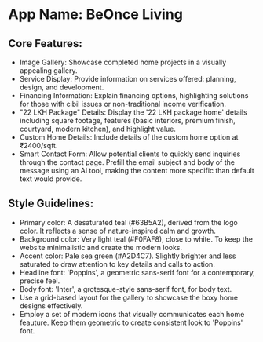 # **App Name**: BeOnce Living

## Core Features:

- Image Gallery: Showcase completed home projects in a visually appealing gallery.
- Service Display: Provide information on services offered: planning, design, and development.
- Financing Information: Explain financing options, highlighting solutions for those with cibil issues or non-traditional income verification.
- "22 LKH Package" Details: Display the '22 LKH package home' details including square footage, features (basic interiors, premium finish, courtyard, modern kitchen), and highlight value.
- Custom Home Details: Include details of the custom home option at ₹2400/sqft.
- Smart Contact Form: Allow potential clients to quickly send inquiries through the contact page. Prefill the email subject and body of the message using an AI tool, making the content more specific than default text would provide.

## Style Guidelines:

- Primary color: A desaturated teal (#63B5A2), derived from the logo color. It reflects a sense of nature-inspired calm and growth.
- Background color: Very light teal (#F0FAF8), close to white. To keep the website minimalistic and create the modern looks.
- Accent color: Pale sea green (#A2D4C7). Slightly brighter and less saturated to draw attention to key details and calls to action.
- Headline font: 'Poppins', a geometric sans-serif font for a contemporary, precise feel.
- Body font: 'Inter', a grotesque-style sans-serif font, for body text.
- Use a grid-based layout for the gallery to showcase the boxy home designs effectively.
- Employ a set of modern icons that visually communicates each home feauture. Keep them geometric to create consistent look to 'Poppins' font.